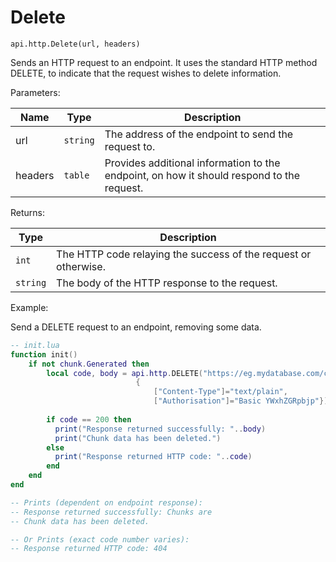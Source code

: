 # Delete



`api.http.Delete(url, headers)`

Sends an HTTP request to an endpoint. It uses the standard HTTP method DELETE, to indicate that the request wishes to delete information.



Parameters:

| Name    | Type     | Description                                                                               |
| ------- | -------- | ----------------------------------------------------------------------------------------- |
| url     | `string` | The address of the endpoint to send the request to.                                       |
| headers | `table`  | Provides additional information to the endpoint, on how it should respond to the request. |

Returns:

| Type     | Description                                                     |
| -------- | --------------------------------------------------------------- |
| `int`    | The HTTP code relaying the success of the request or otherwise. |
| `string` | The body of the HTTP response to the request.                   |



Example:

Send a DELETE request to an endpoint, removing some data.

```lua
-- init.lua
function init()
    if not chunk.Generated then
        local code, body = api.http.DELETE("https://eg.mydatabase.com/chunks", 
                            {
                                ["Content-Type"]="text/plain",
                                ["Authorisation"]="Basic YWxhZGRpbjp"})
        
        if code == 200 then
          print("Response returned successfully: "..body)
          print("Chunk data has been deleted.")
        else
          print("Response returned HTTP code: "..code)
        end
    end
end

-- Prints (dependent on endpoint response):
-- Response returned successfully: Chunks are
-- Chunk data has been deleted.

-- Or Prints (exact code number varies):
-- Response returned HTTP code: 404
```

